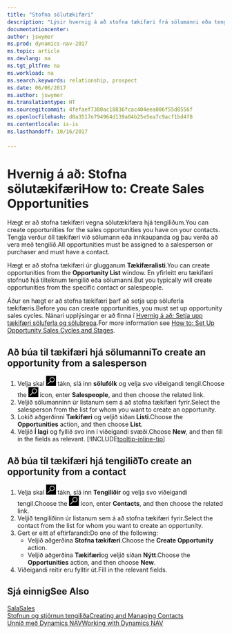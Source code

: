 ```yaml
---
title: "Stofna sölutækifæri"
description: "Lýsir hvernig á að stofna tækifæri frá sölumanni eða tengilið í Dynamics NAV."
documentationcenter: 
author: jswymer
ms.prod: dynamics-nav-2017
ms.topic: article
ms.devlang: na
ms.tgt_pltfrm: na
ms.workload: na
ms.search.keywords: relationship, prospect
ms.date: 06/06/2017
ms.author: jswymer
ms.translationtype: HT
ms.sourcegitcommit: 4fefaef7380ac10836fcac404eea006f55d8556f
ms.openlocfilehash: d0a3517e794964d139a04b25e5ea7c9acf1bd4f8
ms.contentlocale: is-is
ms.lasthandoff: 10/16/2017

---
```

# <a name="how-to-create-sales-opportunities"></a><span data-ttu-id="e63c9-103">Hvernig á að: Stofna sölutækifæri</span><span class="sxs-lookup"><span data-stu-id="e63c9-103">How to: Create Sales Opportunities</span></span>
<span data-ttu-id="e63c9-104">Hægt er að stofna tækifæri vegna sölutækifæra hjá tengiliðum.</span><span class="sxs-lookup"><span data-stu-id="e63c9-104">You can create opportunities for the sales opportunities you have on your contacts.</span></span> <span data-ttu-id="e63c9-105">Tengja verður öll tækifæri við sölumann eða innkaupanda og þau verða að vera með tengilið.</span><span class="sxs-lookup"><span data-stu-id="e63c9-105">All opportunities must be assigned to a salesperson or purchaser and must have a contact.</span></span>

<span data-ttu-id="e63c9-106">Hægt er að stofna tækifæri úr glugganum **Tækifæralisti**.</span><span class="sxs-lookup"><span data-stu-id="e63c9-106">You can create opportunities from the **Opportunity List** window.</span></span> <span data-ttu-id="e63c9-107">En yfirleitt eru tækifæri stofnuð hjá tilteknum tengilið eða sölumanni.</span><span class="sxs-lookup"><span data-stu-id="e63c9-107">But you typically will create opportunities from the specific contact or salespeople.</span></span>

<span data-ttu-id="e63c9-108">Áður en hægt er að stofna tækifæri þarf að setja upp söluferla tækifæris.</span><span class="sxs-lookup"><span data-stu-id="e63c9-108">Before you can create opportunities, you must set up opportunity sales cycles.</span></span> <span data-ttu-id="e63c9-109">Nánari upplýsingar er að finna í [Hvernig á að: Setja upp tækifæri söluferla og söluþrepa](marketing-how-setup-opportunity-sales-cycles-stages.md).</span><span class="sxs-lookup"><span data-stu-id="e63c9-109">For more information see [How to: Set Up Opportunity Sales Cycles and Stages](marketing-how-setup-opportunity-sales-cycles-stages.md).</span></span>

## <a name="to-create-an-opportunity-from-a-salesperson"></a><span data-ttu-id="e63c9-110">Að búa til tækifæri hjá sölumanni</span><span class="sxs-lookup"><span data-stu-id="e63c9-110">To create an opportunity from a salesperson</span></span>
1. <span data-ttu-id="e63c9-111">Velja skal ![Leit að síðu eða skýrslu](media/ui-search/search_small.png "Leit að síðu eða skýrslu táknið") tákn, slá inn **sölufólk** og velja svo viðeigandi tengil.</span><span class="sxs-lookup"><span data-stu-id="e63c9-111">Choose the ![Search for Page or Report](media/ui-search/search_small.png "Search for Page or Report icon") icon, enter **Salespeople**, and then choose the related link.</span></span>
2. <span data-ttu-id="e63c9-112">Veljið sölumanninn úr listanum sem á að stofna tækifæri fyrir.</span><span class="sxs-lookup"><span data-stu-id="e63c9-112">Select the salesperson from the list for whom you want to create an opportunity.</span></span>
3. <span data-ttu-id="e63c9-113">Lokið aðgerðinni **Tækifæri** og veljið síðan **Listi**.</span><span class="sxs-lookup"><span data-stu-id="e63c9-113">Choose the **Opportunities** action, and then choose **List**.</span></span>
4. <span data-ttu-id="e63c9-114">Veljið **Í lagi** og fyllið svo inn í viðeigandi svæði.</span><span class="sxs-lookup"><span data-stu-id="e63c9-114">Choose **New**, and then fill in the fields as relevant.</span></span> [!INCLUDE[tooltip-inline-tip](includes/tooltip-inline-tip_md.md)]  



## <a name="to-create-an-opportunity-from-a-contact"></a><span data-ttu-id="e63c9-115">Að búa til tækifæri hjá tengilið</span><span class="sxs-lookup"><span data-stu-id="e63c9-115">To create an opportunity from a contact</span></span>
1. <span data-ttu-id="e63c9-116">Velja skal ![Leit að síðu eða skýrslu](media/ui-search/search_small.png "Leit að síðu eða skýrslu táknið") tákn, slá inn  **Tengiliðir** og velja svo viðeigandi tengil.</span><span class="sxs-lookup"><span data-stu-id="e63c9-116">Choose the ![Search for Page or Report](media/ui-search/search_small.png "Search for Page or Report icon") icon, enter **Contacts**, and then choose the related link.</span></span>
2. <span data-ttu-id="e63c9-117">Veljið tengiliðinn úr listanum sem á að stofna tækifæri fyrir.</span><span class="sxs-lookup"><span data-stu-id="e63c9-117">Select the contact from the list for whom you want to create an opportunity.</span></span>
3. <span data-ttu-id="e63c9-118">Gert er eitt af eftirfarandi:</span><span class="sxs-lookup"><span data-stu-id="e63c9-118">Do one of the following:</span></span>
   * <span data-ttu-id="e63c9-119">Veljið aðgerðina **Stofna tækifæri**.</span><span class="sxs-lookup"><span data-stu-id="e63c9-119">Choose the **Create Opportunity** action.</span></span>
   * <span data-ttu-id="e63c9-120">Veljið aðgerðina **Tækifæri**og veljið síðan **Nýtt**.</span><span class="sxs-lookup"><span data-stu-id="e63c9-120">Choose the  **Opportunities** action, and then choose **New**.</span></span>
4. <span data-ttu-id="e63c9-121">Viðeigandi reitir eru fylltir út.</span><span class="sxs-lookup"><span data-stu-id="e63c9-121">Fill in the relevant fields.</span></span>

## <a name="see-also"></a><span data-ttu-id="e63c9-122">Sjá einnig</span><span class="sxs-lookup"><span data-stu-id="e63c9-122">See Also</span></span>
[<span data-ttu-id="e63c9-123">Sala</span><span class="sxs-lookup"><span data-stu-id="e63c9-123">Sales</span></span>](sales-manage-sales.md)  
[<span data-ttu-id="e63c9-124">Stofnun og stjórnun tengiliða</span><span class="sxs-lookup"><span data-stu-id="e63c9-124">Creating and Managing Contacts</span></span>](marketing-contacts.md)  
[<span data-ttu-id="e63c9-125">Unnið með Dynamics NAV</span><span class="sxs-lookup"><span data-stu-id="e63c9-125">Working with Dynamics NAV</span></span>](ui-work-product.md)

